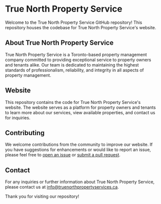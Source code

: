 # True North Property Service

Welcome to the True North Property Service GitHub repository! This repository houses the codebase for True North Property Service's website.

## About True North Property Service

True North Property Service is a Toronto-based property management company committed to providing exceptional service to property owners and tenants alike. Our team is dedicated to maintaining the highest standards of professionalism, reliability, and integrity in all aspects of property management.

## Website

This repository contains the code for True North Property Service's website. The website serves as a platform for property owners and tenants to learn more about our services, view available properties, and contact us for inquiries.

## Contributing

We welcome contributions from the community to improve our website. If you have suggestions for enhancements or would like to report an issue, please feel free to [open an issue](https://github.com/TheWanderingShinobi/true-north/issues) or [submit a pull request](https://github.com/TheWanderingShinobi/true-north/pulls).

## Contact

For any inquiries or further information about True North Property Service, please contact us at [info@truenorthpropertyservices.ca](mailto:info@truenorthpropertyservices.ca).

Thank you for visiting our repository!

